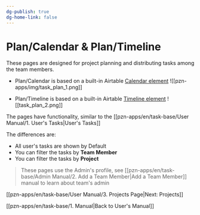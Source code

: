 ```yaml
---
dg-publish: true
dg-home-link: false
---
```

# Plan/Calendar & Plan/Timeline

These pages are designed for project planning and distributing tasks among the team members.

- Plan/Calendar is based on a built-in Airtable [Calendar element](https://support.airtable.com/docs/interface-element-calendar)
![[pzn-apps/img/task_plan_1.png]]

- Plan/Timeline is based on a built-in Airtable [Timeline element](https://support.airtable.com/docs/interface-element-timeline)
![[task_plan_2.png]]

The pages have functionality, similar to the [[pzn-apps/en/task-base/User Manual/1. User's Tasks|User's Tasks]]

The differences are:
- All user's tasks are shown by Default
- You can filter the tasks by **Team Member**
- You can filter the tasks by **Project**

>These pages use the Admin's profile, see [[pzn-apps/en/task-base/Admin Manual/2. Add a Team Member|Add a Team Member]] manual to learn about team's admin

[[pzn-apps/en/task-base/User Manual/3. Projects Page|Next: Projects]]

[[pzn-apps/en/task-base/1. Manual|Back to User's Manual]]
